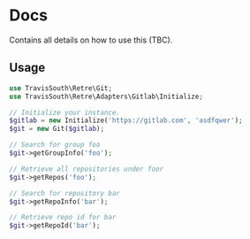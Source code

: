 # Docs

Contains all details on how to use this (TBC).

## Usage

```php
use TravisSouth\Retre\Git;
use TravisSouth\Retre\Adapters\Gitlab\Initialize;

// Initialize your instance.
$gitlab = new Initialize('https://gitlab.com', 'asdfqwer');
$git = new Git($gitlab);

// Search for group foo
$git->getGroupInfo('foo');

// Retrieve all repositories under foor
$git->getRepos('foo');

// Search for repository bar
$git->getRepoInfo('bar');

// Retrieve repo id for bar
$git->getRepoId('bar');
```
